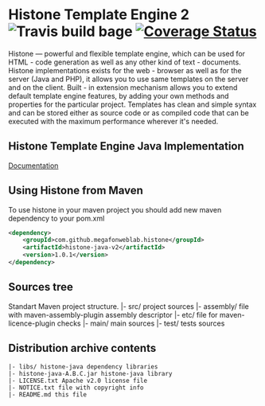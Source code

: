 Histone Template Engine 2 ![Travis build bage](https://travis-ci.org/MegafonWebLab/histone-java2.svg?branch=v2) [![Coverage Status](https://coveralls.io/repos/github/MegafonWebLab/histone-java2/badge.svg?branch=v2)](https://coveralls.io/github/MegafonWebLab/histone-java2?branch=v2)
=======================

Histone — powerful and flexible template engine, which can be used for HTML - code generation as well as any other kind of text - documents. Histone implementations exists for the web - browser as well as for the server (Java and PHP), it allows you to use same templates on the server and on the client. Built - in extension mechanism allows you to extend default template engine features, by adding your own methods and properties for the particular project. Templates has clean and simple syntax and can be stored either as source code or as compiled code that can be executed with the maximum performance wherever it's needed.

Histone Template Engine Java Implementation
-------------------------------------------

[Documentation](https://github.com/MegafonWebLab/histone-java2/wiki)

Using Histone from Maven
------------------------
To use histone in your maven project you should add new maven dependency to your pom.xml
```xml
<dependency>
    <groupId>com.github.megafonweblab.histone</groupId>
    <artifactId>histone-java-v2</artifactId>
    <version>1.0.1</version>
</dependency>
```

Sources tree
------------

Standart Maven project structure.
	|- src/ project sources
	     |- assembly/ file with maven-assembly-plugin assembly descriptor
	     |- etc/ file for maven-licence-plugin checks
	     |- main/ main sources
	     |- test/ tests sources


Distribution archive contents
-----------------------------
    |- libs/ histone-java dependency libraries
    |- histone-java-A.B.C.jar histone-java library
    |- LICENSE.txt Apache v2.0 license file
    |- NOTICE.txt file with copyright info
    |- README.md this file
